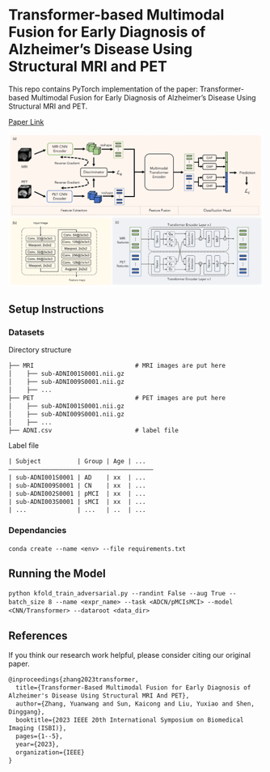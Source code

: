 # Transformer-based Multimodal Fusion for Early Diagnosis of Alzheimer’s Disease Using Structural MRI and PET

This repo contains PyTorch implementation of the paper: Transformer-based Multimodal Fusion for Early Diagnosis of Alzheimer’s Disease Using Structural MRI and PET. 

[Paper Link](https://ieeexplore.ieee.org/abstract/document/10230577/)

![image](img/method.png)

## Setup Instructions

### Datasets

Directory structure

   ````
   ├── MRI                            # MRI images are put here
   │    ├── sub-ADNI001S0001.nii.gz
   │    ├── sub-ADNI009S0001.nii.gz   
   │    ├── ...
   ├── PET                            # PET images are put here
   │    ├── sub-ADNI001S0001.nii.gz
   │    ├── sub-ADNI009S0001.nii.gz
   │    ├── ...
   ├── ADNI.csv                       # label file 
   ````

Label file

````
| Subject          | Group | Age | ...
————————————————————————————————————————
| sub-ADNI001S0001 | AD    | xx  | ...
| sub-ADNI009S0001 | CN    | xx  | ...
| sub-ADNI002S0001 | pMCI  | xx  | ...
| sub-ADNI003S0001 | sMCI  | xx  | ...
| ...              | ...   | ..  | ...
````

### Dependancies

``conda create --name <env> --file requirements.txt``

## Running the Model

``python kfold_train_adversarial.py --randint False --aug True --batch_size 8 --name <expr_name> --task <ADCN/pMCIsMCI> --model <CNN/Transformer> --dataroot <data_dir>
``

## References

If you think our research work helpful, please consider citing our original paper.

````
@inproceedings{zhang2023transformer,
  title={Transformer-Based Multimodal Fusion for Early Diagnosis of Alzheimer's Disease Using Structural MRI And PET},
  author={Zhang, Yuanwang and Sun, Kaicong and Liu, Yuxiao and Shen, Dinggang},
  booktitle={2023 IEEE 20th International Symposium on Biomedical Imaging (ISBI)},
  pages={1--5},
  year={2023},
  organization={IEEE}
}
````
